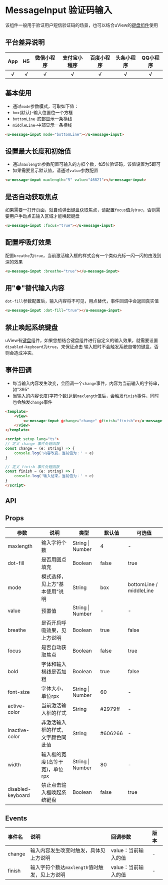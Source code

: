 # MessageInput 验证码输入 <to-api/>

<demo-model url="/pages/componentsC/messageInput/index"></demo-model>


该组件一般用于验证用户短信验证码的场景，也可以结合uView的[键盘组件](/zh/components/keyboard.html)使用

## 平台差异说明

|App|H5|微信小程序|支付宝小程序|百度小程序|头条小程序|QQ小程序|
|:-:|:-:|:-:|:-:|:-:|:-:|:-:|
|√|√|√|√|√|√|√|

## 基本使用

- 通过`mode`参数模式，可取如下值：
- `box`(默认)-输入位置位一个方框
- `bottomLine`-底部显示一条横线
- `middleLine`-中部显示一条横线

```html
<u-message-input mode="bottomLine"></u-message-input>
```

## 设置最大长度和初始值

- 通过`maxlength`参数配置可输入的方框个数，如5位验证码，该值设置为5即可
- 如果需要显示默认值，请通过`value`参数配置

```html
<u-message-input maxlength="5" value="46821"></u-message-input>
```

## 是否自动获取焦点

如果需要一打开页面，就自动弹出键盘获取焦点，请配置`focus`值为true，否则需要用户手动点击输入区域才能唤起键盘

```html
<u-message-input :focus="true"></u-message-input>
```

## 配置呼吸灯效果

配置`breathe`为`true`，当前激活输入框的样式会有一个类似光标一闪一闪的由浅到深的效果

```html
<u-message-input :breathe="true"></u-message-input>
```

## 用"●"替代输入内容

`dot-fill`参数配置后，输入内容将不可见，用点替代，事件回调中会返回真实值

```html
<u-message-input :dot-fill="true"></u-message-input>
```


## 禁止唤起系统键盘

uView有[键盘](/zh/components/keyboard.html)组件，如果您想结合键盘组件进行自定义的输入效果，就需要设置`disabled-keyboard`为`true`，来保证点击
输入框时不会触发系统自带的键盘，否则会造成冲突。

## 事件回调

- 每当输入内容发生改变，会回调一个`change`事件，内容为当前输入的字符串，如"395"
- 当输入的内容长度(字符个数)达到`maxlength`值后，会触发`finish`事件，同时也会触发`change`事件

```html
<template>
	<view>
		<u-message-input @change="change" @finish="finish"></u-message-input>
	</view>
</template>

<script setup lang="ts">
// 定义 change 事件处理函数
const change = (e: string) => {
	console.log('内容改变，当前值为：' + e)
}

// 定义 finish 事件处理函数
const finish = (e: string) => {
	console.log('输入结束，当前值为：' + e)
}
</script>
```

## API

## Props

| 参数          | 说明            | 类型            | 默认值             |  可选值   |
|-------------  |---------------- |---------------|------------------ |-------- |
| maxlength | 输入字符个数 | String \| Number | 4 | - |
| dot-fill | 是否用圆点填充  | Boolean | false | true |
| mode | 模式选择，见上方"基本使用"说明 | String | box | bottomLine / middleLine |
| value | 预置值 | String \| Number | - | - |
| breathe | 是否开启呼吸效果，见上方说明 | Boolean | true | false |
| focus | 是否自动获取焦点 | Boolean | false | true |
| bold | 字体和输入横线是否加粗 | Boolean | true | false |
| font-size | 字体大小，单位rpx | String \| Number | 60 | - |
| active-color | 当前激活输入框的样式 | String | #2979ff | - |
| inactive-color | 非激活输入框的样式，文字颜色同此值 | String | #606266 | - |
| width | 输入框的宽度(高等于宽)，单位rpx | String \| Number | 80 | - |
| disabled-keyboard | 禁止点击输入框唤起系统键盘 | Boolean  | false | true |

## Events

| 事件名 | 说明 | 回调参数 | 版本 |
| :- | :- | :- | :- |
| change | 输入内容发生改变时触发，具体见上方说明 | value：当前输入的值 | - |
| finish | 输入字符个数达`maxlength`值时触发，见上方说明 | value：当前输入的值 | - |


